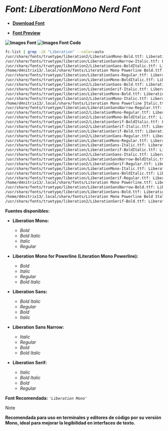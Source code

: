 <!-- Autor: Daniel Benjamin Perez Morales -->
<!-- GitHub: https://github.com/DanielPerezMoralesDev13 -->
<!-- Correo electrónico: danielperezdev@proton.me -->

# ***Font: LiberationMono Nerd Font***

- **[Download Font](https://github.com/ryanoasis/nerd-fonts/releases/download/v3.2.1/LiberationMono.zip "https://github.com/ryanoasis/nerd-fonts/releases/download/v3.2.1/LiberationMono.zip")**

- **[Font Preview](https://www.programmingfonts.org/#liberation "https://www.programmingfonts.org/#liberation")**

**![Images Font](../../Fonts/LiberationMono%20Nerd%20Font.png "Fonts/LiberationMono Nerd Font.png")**
**![Images Font Code](../../Font%20Images%20Code/LiberationMono%20Nerd%20Font%20Code.png "Font Images Code/LiberationMono Nerd Font Code.png")**

```bash
fc-list | grep -iE "Liberation" --color=auto
/usr/share/fonts/truetype/liberation2/LiberationMono-Bold.ttf: Liberation Mono:style=Bold
/usr/share/fonts/truetype/liberation/LiberationSansNarrow-Italic.ttf: Liberation Sans Narrow:style=Italic
/usr/share/fonts/truetype/liberation2/LiberationSans-BoldItalic.ttf: Liberation Sans:style=Bold Italic
/home/d4nitrix13/.local/share/fonts/Literation Mono Powerline Bold.ttf: Liberation Mono for Powerline,Literation Mono Powerline:style=Bold
/usr/share/fonts/truetype/liberation/LiberationSans-Regular.ttf: Liberation Sans:style=Regular
/usr/share/fonts/truetype/liberation/LiberationMono-BoldItalic.ttf: Liberation Mono:style=Bold Italic
/usr/share/fonts/truetype/liberation2/LiberationSans-Bold.ttf: Liberation Sans:style=Bold
/usr/share/fonts/truetype/liberation/LiberationSerif-Italic.ttf: Liberation Serif:style=Italic
/usr/share/fonts/truetype/liberation/LiberationMono-Bold.ttf: Liberation Mono:style=Bold
/usr/share/fonts/truetype/liberation2/LiberationMono-Italic.ttf: Liberation Mono:style=Italic
/home/d4nitrix13/.local/share/fonts/Literation Mono Powerline Italic.ttf: Liberation Mono for Powerline,Literation Mono Powerline:style=Italic
/usr/share/fonts/truetype/liberation/LiberationSansNarrow-Regular.ttf: Liberation Sans Narrow:style=Regular
/usr/share/fonts/truetype/liberation2/LiberationMono-Regular.ttf: Liberation Mono:style=Regular
/usr/share/fonts/truetype/liberation2/LiberationMono-BoldItalic.ttf: Liberation Mono:style=Bold Italic
/usr/share/fonts/truetype/liberation2/LiberationSerif-BoldItalic.ttf: Liberation Serif:style=Bold Italic
/usr/share/fonts/truetype/liberation2/LiberationSerif-Italic.ttf: Liberation Serif:style=Italic
/usr/share/fonts/truetype/liberation/LiberationSerif-Bold.ttf: Liberation Serif:style=Bold
/usr/share/fonts/truetype/liberation2/LiberationSans-Regular.ttf: Liberation Sans:style=Regular
/usr/share/fonts/truetype/liberation/LiberationMono-Regular.ttf: Liberation Mono:style=Regular
/usr/share/fonts/truetype/liberation/LiberationSans-Italic.ttf: Liberation Sans:style=Italic
/usr/share/fonts/truetype/liberation/LiberationSerif-BoldItalic.ttf: Liberation Serif:style=Bold Italic
/usr/share/fonts/truetype/liberation2/LiberationSans-Italic.ttf: Liberation Sans:style=Italic
/usr/share/fonts/truetype/liberation/LiberationSansNarrow-BoldItalic.ttf: Liberation Sans Narrow:style=Bold Italic
/usr/share/fonts/truetype/liberation2/LiberationSerif-Regular.ttf: Liberation Serif:style=Regular
/usr/share/fonts/truetype/liberation/LiberationMono-Italic.ttf: Liberation Mono:style=Italic
/usr/share/fonts/truetype/liberation/LiberationSans-BoldItalic.ttf: Liberation Sans:style=Bold Italic
/usr/share/fonts/truetype/liberation/LiberationSerif-Regular.ttf: Liberation Serif:style=Regular
/home/d4nitrix13/.local/share/fonts/Literation Mono Powerline.ttf: Liberation Mono for Powerline,Literation Mono Powerline:style=Regular
/usr/share/fonts/truetype/liberation/LiberationSansNarrow-Bold.ttf: Liberation Sans Narrow:style=Bold
/usr/share/fonts/truetype/liberation/LiberationSans-Bold.ttf: Liberation Sans:style=Bold
/home/d4nitrix13/.local/share/fonts/Literation Mono Powerline Bold Italic.ttf: Liberation Mono for Powerline,Literation Mono Powerline:style=Bold Italic
/usr/share/fonts/truetype/liberation2/LiberationSerif-Bold.ttf: Liberation Serif:style=Bold
```

**Fuentes disponibles:**

- **Liberation Mono:**
  - *Bold*
  - *Bold Italic*
  - *Italic*
  - *Regular*

- **Liberation Mono for Powerline (Literation Mono Powerline):**
  - *Bold*
  - *Italic*
  - *Regular*
  - *Bold Italic*

- **Liberation Sans:**
  - *Bold Italic*
  - *Regular*
  - *Bold*
  - *Italic*

- **Liberation Sans Narrow:**
  - *Italic*
  - *Regular*
  - *Bold*
  - *Bold Italic*

- **Liberation Serif:**
  - *Italic*
  - *Bold Italic*
  - *Bold*
  - *Regular*

**Font Recomendada:** *`'Liberation Mono'`*

> [!NOTE]
> **Recomendada para uso en terminales y editores de código por su versión Mono, ideal para mejorar la legibilidad en interfaces de texto.**

